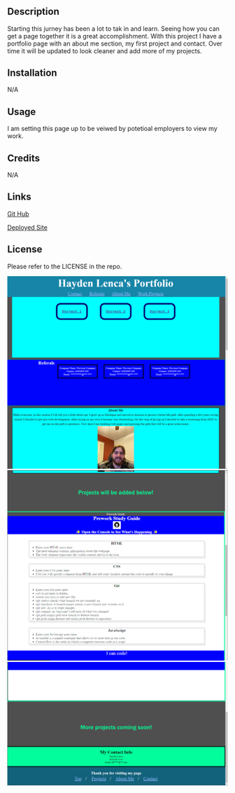 # <My Portfolio>

## Description

Starting this jurney has been a lot to tak in and learn. Seeing how you can get a page together it is a great accomplishment.
With this project I have a portfolio page with an about me section, my first project and contact. Over time it will be updated to look cleaner and add more of my projects.

## Installation

N/A

## Usage

I am setting this page up to be veiwed by potetioal employers to view my work.

## Credits

N/A

## Links

[Git Hub](targetURL)

[Deployed Site](targetURL)

## License

Please refer to the LICENSE in the repo.

![Top of Page](./assets/images/TopofPage.png)
![Middle of Page](./assets/images/MiddleofPage.png)
![Bottom of Page](./assets/images/BottomofPage.png)